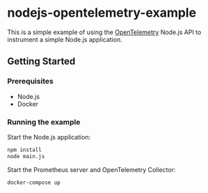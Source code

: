 # nodejs-opentelemetry-example

This is a simple example of using the [OpenTelemetry](https://opentelemetry.io/) Node.js API to instrument a simple Node.js application.

## Getting Started

### Prerequisites

- Node.js
- Docker

### Running the example

Start the Node.js application:

```bash
npm install
node main.js
```

Start the Prometheus server and OpenTelemetry Collector:

```bash
docker-compose up
```
